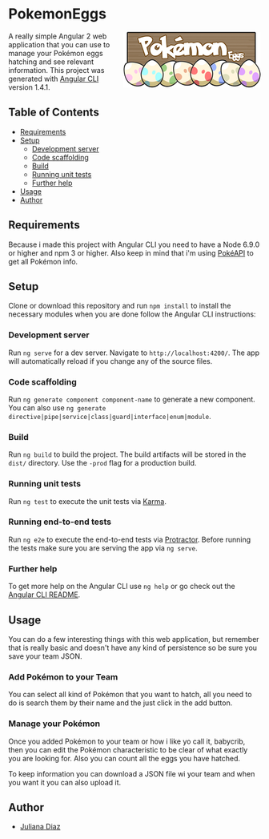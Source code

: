 # PokemonEggs

<img src="src/assets/images/PokemonEggsLogoMini.png" align="right">

A really simple Angular 2 web application that you can use to manage your Pokémon eggs hatching and see relevant information.
This project was generated with [Angular CLI](https://github.com/angular/angular-cli) version 1.4.1.

## Table of Contents
- [Requirements](#requirements)
- [Setup](#setup)
    * [Development server](#development-server)
    * [Code scaffolding](#code-scaffolding)
    * [Build](#build)
    * [Running unit tests](#running-unit-tests)
    * [Further help](#further-help)
- [Usage](#usage)
- [Author](#author)

## Requirements
Because i made this project with Angular CLI you need to have a Node 6.9.0 or higher and npm 3 or higher. Also keep in mind that i'm using [PokéAPI](https://pokeapi.co/)  to get all Pokémon info.

## Setup
Clone or download this repository and run `npm install` to install the necessary modules when you are done follow the Angular CLI instructions: 
### Development server

Run `ng serve` for a dev server. Navigate to `http://localhost:4200/`. The app will automatically reload if you change any of the source files.

### Code scaffolding

Run `ng generate component component-name` to generate a new component. You can also use `ng generate directive|pipe|service|class|guard|interface|enum|module`.

### Build

Run `ng build` to build the project. The build artifacts will be stored in the `dist/` directory. Use the `-prod` flag for a production build.

### Running unit tests

Run `ng test` to execute the unit tests via [Karma](https://karma-runner.github.io).

### Running end-to-end tests

Run `ng e2e` to execute the end-to-end tests via [Protractor](http://www.protractortest.org/).
Before running the tests make sure you are serving the app via `ng serve`.

### Further help

To get more help on the Angular CLI use `ng help` or go check out the [Angular CLI README](https://github.com/angular/angular-cli/blob/master/README.md).

## Usage
You can do a few interesting things with this web application, but remember that is really basic and doesn't have any kind of persistence so be sure you save your team JSON.
### Add Pokémon to your Team
You can select all kind of Pokémon that you want to hatch, all you need to do is search them by their name and the just click in the add button.

### Manage your Pokémon
Once you added Pokémon to your team or how i like yo call it, babycrib, then you can edit the Pokémon characteristic to be clear of what exactly you are looking for. Also you can count all the eggs you have hatched. 

To keep information you can download a JSON file wi your team and when you want it you can also upload it.
## Author

* [Juliana Diaz](https://github.com/julidr)
